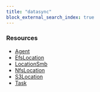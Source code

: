 ```yaml
---
title: "datasync"
block_external_search_index: true
---
```


<!-- WARNING: this file was generated by Pulumi Docs Generator. -->
<!-- Do not edit by hand unless you're certain you know what you are doing! -->

<h3>Resources</h3>
<ul class="api">
    <li><a href="agent"><span class="symbol resource"></span>Agent</a></li>
    <li><a href="efslocation"><span class="symbol resource"></span>EfsLocation</a></li>
    <li><a href="locationsmb"><span class="symbol resource"></span>LocationSmb</a></li>
    <li><a href="nfslocation"><span class="symbol resource"></span>NfsLocation</a></li>
    <li><a href="s3location"><span class="symbol resource"></span>S3Location</a></li>
    <li><a href="task"><span class="symbol resource"></span>Task</a></li>
</ul>

